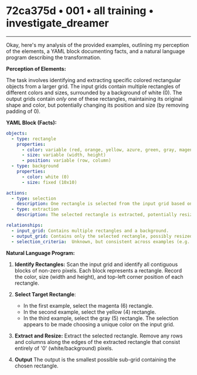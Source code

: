# 72ca375d • 001 • all training • investigate_dreamer

---
Okay, here's my analysis of the provided examples, outlining my perception of the elements, a YAML block documenting facts, and a natural language program describing the transformation.

**Perception of Elements:**

The task involves identifying and extracting specific colored rectangular objects from a larger grid. The input grids contain multiple rectangles of different colors and sizes, surrounded by a background of white (0). The output grids contain *only* one of these rectangles, maintaining its original shape and color, but potentially changing its position and size (by removing padding of 0).

**YAML Block (Facts):**



```yaml
objects:
  - type: rectangle
    properties:
      - color: variable (red, orange, yellow, azure, green, gray, magenta)
      - size: variable (width, height)
      - position: variable (row, column)
  - type: background
    properties:
      - color: white (0)
      - size: fixed (10x10)

actions:
  - type: selection
    description: One rectangle is selected from the input grid based on unknown criteria.
  - type: extraction
    description: The selected rectangle is extracted, potentially resized by removal of padding.

relationships:
  - input_grid: Contains multiple rectangles and a background.
  - output_grid: Contains only the selected rectangle, possibly resized.
  - selection_criteria:  Unknown, but consistent across examples (e.g. the bottom-most, largest, specific color, unique color in the example, etc.)
```



**Natural Language Program:**

1.  **Identify Rectangles:** Scan the input grid and identify all contiguous blocks of non-zero pixels. Each block represents a rectangle. Record the color, size (width and height), and top-left corner position of each rectangle.

2.  **Select Target Rectangle**:
    *   In the first example, select the magenta (6) rectangle.
    *   In the second example, select the yellow (4) rectangle.
    *   In the third example, select the gray (5) rectangle.
    The selection appears to be made choosing a unique color on the input grid.

3.  **Extract and Resize:** Extract the selected rectangle. Remove any rows and columns along the edges of the extracted rectangle that consist entirely of '0' (white/background) pixels.

4. **Output** The output is the smallest possible sub-grid containing the chosen rectangle.

